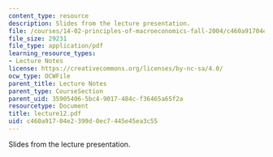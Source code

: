 ```yaml
---
content_type: resource
description: Slides from the lecture presentation.
file: /courses/14-02-principles-of-macroeconomics-fall-2004/c460a91704e2399d0ec7445e45ea3c55_lecture12.pdf
file_size: 29231
file_type: application/pdf
learning_resource_types:
- Lecture Notes
license: https://creativecommons.org/licenses/by-nc-sa/4.0/
ocw_type: OCWFile
parent_title: Lecture Notes
parent_type: CourseSection
parent_uid: 35905406-5bc4-9017-484c-f36465a65f2a
resourcetype: Document
title: lecture12.pdf
uid: c460a917-04e2-399d-0ec7-445e45ea3c55
---
```

Slides from the lecture presentation.